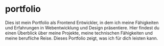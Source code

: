 # portfolio
Dies ist mein Portfolio als Frontend Entwickler, in dem ich meine Fähigkeiten und Erfahrungen in Webentwicklung und Design präsentiere. Hier findest du einen Überblick über meine Projekte, meine technischen Fähigkeiten und meine berufliche Reise. Dieses Portfolio zeigt, was ich für dich leisten kann.
